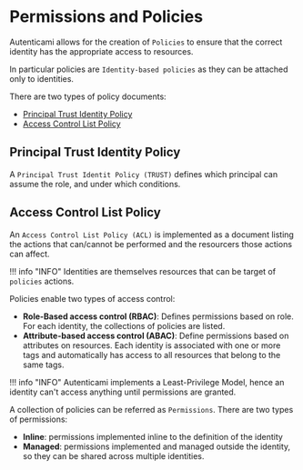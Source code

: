 # Permissions and Policies

Autenticami allows for the creation of `Policies` to ensure that the correct identity has the appropriate access to resources.

In particular policies are `Identity-based policies` as they can be attached only to identities.

There are two types of policy documents:

- [Principal Trust Identity Policy](#permissions-policies/#principal-trust-identity-policy)
- [Access Control List Policy](#access-control-list-policy)

## Principal Trust Identity Policy

A `Principal Trust Identit Policy (TRUST)` defines which principal can assume the role, and under which conditions.

## Access Control List Policy

An `Access Control List Policy (ACL)` is implemented as a document listing the actions that can/cannot be performed and the resourcers those actions can affect.

!!! info "INFO"
    Identities are themselves resources that can be target of `policies` actions.

Policies enable two types of access control:

- **Role-Based access control (RBAC)**: Defines permissions based on role. For each identity, the collections of policies are listed.
- **Attribute-based access control (ABAC)**: Define permissions based on attributes on resources. Each identity is associated with one or more tags and automatically has access to all resources that belong to the same tags.

!!! info "INFO"
    Autenticami implements a Least-Privilege Model, hence an identity can't access anything until permissions are granted.

A collection of policies can be referred as `Permissions`. There are two types of permissions:

- **Inline**: permissions implemented inline to the definition of the identity
- **Managed**: permissions implemented and managed outside the identity, so they can be shared across multiple identities.